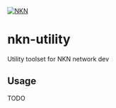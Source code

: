 [![NKN](https://github.com/nknorg/nkn/wiki/img/nkn_logo.png)](https://nkn.org)

# nkn-utility

Utility toolset for NKN network dev

## Usage
TODO
